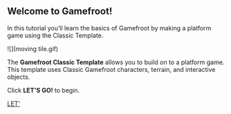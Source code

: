 ## Welcome to Gamefroot!

In this tutorial you’ll learn the basics of Gamefroot by making a platform game using the Classic Template.

![](moving tile.gif)

The **Gamefroot Classic Template** allows you to build on to a platform game. This template uses Classic Gamefroot characters, terrain, and interactive objects.

Click **LET'S GO!** to begin.

[LET'](https://thornyd.gitbooks.io/gamefroot-basics-make-a-platform-game/content/open_the_gamefroot_classic_template.html)